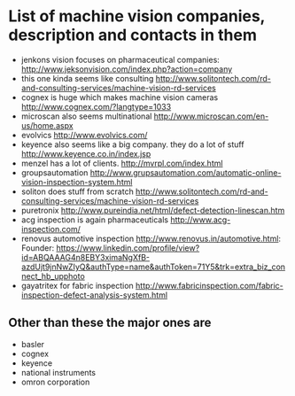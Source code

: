 # List of machine vision companies, description and contacts in them
* jenkons vision focuses on pharmaceutical companies: http://www.jeksonvision.com/index.php?action=company
* this one kinda seems like consulting http://www.solitontech.com/rd-and-consulting-services/machine-vision-rd-services
* cognex is huge which makes machine vision cameras http://www.cognex.com/?langtype=1033
* microscan also seems multinational http://www.microscan.com/en-us/home.aspx
* evolvics http://www.evolvics.com/
* keyence also seems like a big company. they do a lot of stuff http://www.keyence.co.in/index.jsp
* menzel has a lot of clients. http://mvrpl.com/index.html
* groupsautomation http://www.grupsautomation.com/automatic-online-vision-inspection-system.html
* soliton does stuff from scratch http://www.solitontech.com/rd-and-consulting-services/machine-vision-rd-services
* puretronix http://www.pureindia.net/html/defect-detection-linescan.htm
* acg inspection is again pharmaceuticals http://www.acg-inspection.com/
* renovus automotive inspection http://www.renovus.in/automotive.html: 
  Founder: https://www.linkedin.com/profile/view?id=ABQAAAG4n8EBY3ximaNgXfB-azdUjt9jnNwZIyQ&authType=name&authToken=71Y5&trk=extra_biz_connect_hb_upphoto
* gayatritex for fabric inspection http://www.fabricinspection.com/fabric-inspection-defect-analysis-system.html


## Other than these the major ones are
* basler
* cognex
* keyence
* national instruments
* omron corporation